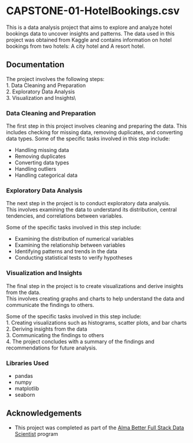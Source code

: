 # CAPSTONE-01-HotelBookings.csv 

This is a data analysis project that aims to explore and analyze hotel bookings data to uncover insights and patterns. The data used in this project was obtained from Kaggle and contains information on hotel bookings from two hotels: A city hotel and A resort hotel.



## Documentation


  The project involves the following steps:\
    1. Data Cleaning and Preparation\
    2. Exploratory Data Analysis\
    3. Visualization and Insights\

### Data Cleaning and Preparation ###

The first step in this project involves cleaning and preparing the data. This includes checking for missing data, removing duplicates, and converting data types. Some of the specific tasks involved in this step include:

- Handling missing data
- Removing duplicates
- Converting data types
- Handling outliers
- Handling categorical data

### Exploratory Data Analysis ###

The next step in the project is to conduct exploratory data analysis\.\
This involves examining the data to understand its distribution, central tendencies, and correlations between variables.

Some of the specific tasks involved in this step include:

- Examining the distribution of numerical variables
- Examining the relationship between variables
- Identifying patterns and trends in the data
- Conducting statistical tests to verify hypotheses

### Visualization and Insights ###

The final step in the project is to create visualizations and derive insights from the data.\
This involves creating graphs and charts to help understand the data and communicate the findings to others. 

  Some of the specific tasks involved in this step include:\
    1. Creating visualizations such as histograms, scatter plots, and bar charts\
    2. Deriving insights from the data\
    3. Communicating the findings to others\
    4. The project concludes with a summary of the findings and recommendations for future analysis.


### Libraries Used ###
   -  pandas
   - numpy
   -  matplotlib
   - seaborn


## Acknowledgements

 - This project was completed as part of the [Alma Better Full Stack Data Scientist](https://grow.almabetter.com/data-science/home/ "Named link title") program 


